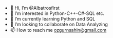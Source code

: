 - 👋 Hi, I’m @Albatrosfirst
- 👀 I’m interested in Python-C++-C#-SQL etc.
- 🌱 I’m currently learning Python and SQL
- 💞️ I’m looking to collaborate on Data Analyzing
- 📫 How to reach me ozgurnsahin@gmail.com

<!---
Albatrosfirst/Albatrosfirst is a ✨ special ✨ repository because its `README.md` (this file) appears on your GitHub profile.
You can click the Preview link to take a look at your changes.
--->

